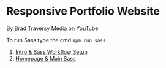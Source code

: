 # Responsive Portfolio Website
By Brad Traversy Media on YouTube

To run Sass type the cmd ```npm run sass```

1. [Intro & Sass Workflow Setup](https://youtu.be/gYzHS-n2gqU)
2. [Homepage & Main Sass](https://youtu.be/HguAyYnWBuU)
